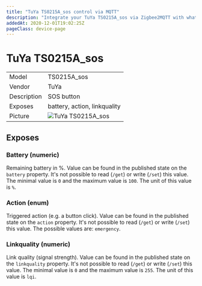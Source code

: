```yaml
---
title: "TuYa TS0215A_sos control via MQTT"
description: "Integrate your TuYa TS0215A_sos via Zigbee2MQTT with whatever smart home infrastructure you are using without the vendors bridge or gateway."
addedAt: 2020-12-01T19:02:25Z
pageClass: device-page
---
```


<!-- !!!! -->
<!-- ATTENTION: This file is auto-generated through docgen! -->
<!-- You can only edit the "Notes"-Section between the two comment lines "Notes BEGIN" and "Notes END". -->
<!-- Do not use h1 or h2 heading within "## Notes"-Section. -->
<!-- !!!! -->

# TuYa TS0215A_sos

|     |     |
|-----|-----|
| Model | TS0215A_sos  |
| Vendor  | TuYa  |
| Description | SOS button |
| Exposes | battery, action, linkquality |
| Picture | ![TuYa TS0215A_sos](https://www.zigbee2mqtt.io/images/devices/TS0215A_sos.jpg) |


<!-- Notes BEGIN: You can edit here. Add "## Notes" headline if not already present. -->



<!-- Notes END: Do not edit below this line -->

## Exposes

### Battery (numeric)
Remaining battery in %.
Value can be found in the published state on the `battery` property.
It's not possible to read (`/get`) or write (`/set`) this value.
The minimal value is `0` and the maximum value is `100`.
The unit of this value is `%`.

### Action (enum)
Triggered action (e.g. a button click).
Value can be found in the published state on the `action` property.
It's not possible to read (`/get`) or write (`/set`) this value.
The possible values are: `emergency`.

### Linkquality (numeric)
Link quality (signal strength).
Value can be found in the published state on the `linkquality` property.
It's not possible to read (`/get`) or write (`/set`) this value.
The minimal value is `0` and the maximum value is `255`.
The unit of this value is `lqi`.

